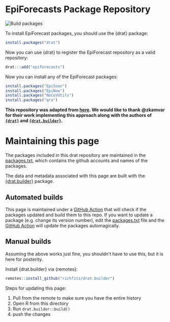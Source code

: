 # EpiForecasts Package Repository


![Build packages](https://github.com/epiforecasts/drat/workflows/Build%20packages/badge.svg)


To install EpiForecast packages, you should use the {drat} package:

```r
install.packages("drat")
```

Now you can use {drat} to register the EpiForecast repository as a valid repository:

```r
drat:::add("epiforecasts")
```

Now you can install any of the EpiForecast packages:

```r
install.packages("EpiSoon")
install.packages("EpiNow")
install.packages("NoCoVUtils")
install.packages("qra")
```

**This repository was adapted from [here](https://github.com/R4EPI/drat). We would like to thank @zkamvar for their work implementing this approach along with the authors of [`{drat}`](https://github.com/eddelbuettel/drat) and [`{drat.builder}`](https://github.com/richfitz/drat.builder).**

# Maintaining this page

The packages included in this drat repository are maintained in the
[packages.txt], which contains the github accounts and names of
the packages.

The data and metadata associated with this page are built with the
[{drat.builder}](https://github.com/richfitz/drat.builder) package. 

## Automated builds

This page is maintained under a [GitHub Action] that will check if the packages
updated and build them to this repo. If you want to update a package (e.g.
change its version number), edit the [packages.txt] file and the [GitHub
Action] will update the packages automagically. 

## Manual builds

Assuming the above works just fine, you shouldn't have to use this, but it is
here for posterity.

Install {drat.builder} via {remotes}:

```r
remotes::install_github("richfitz/drat.builder")
```

Steps for updating this page:

1. Pull from the remote to make sure you have the entire history
2. Open R from this directory
3. Run `drat.builder::build()`
4. push the changes

[packages.txt]: ./packages.txt
[GitHub Action]: https://github.com/epiforecasts/drat/actions?query=workflow%3A%22Build+packages%22
